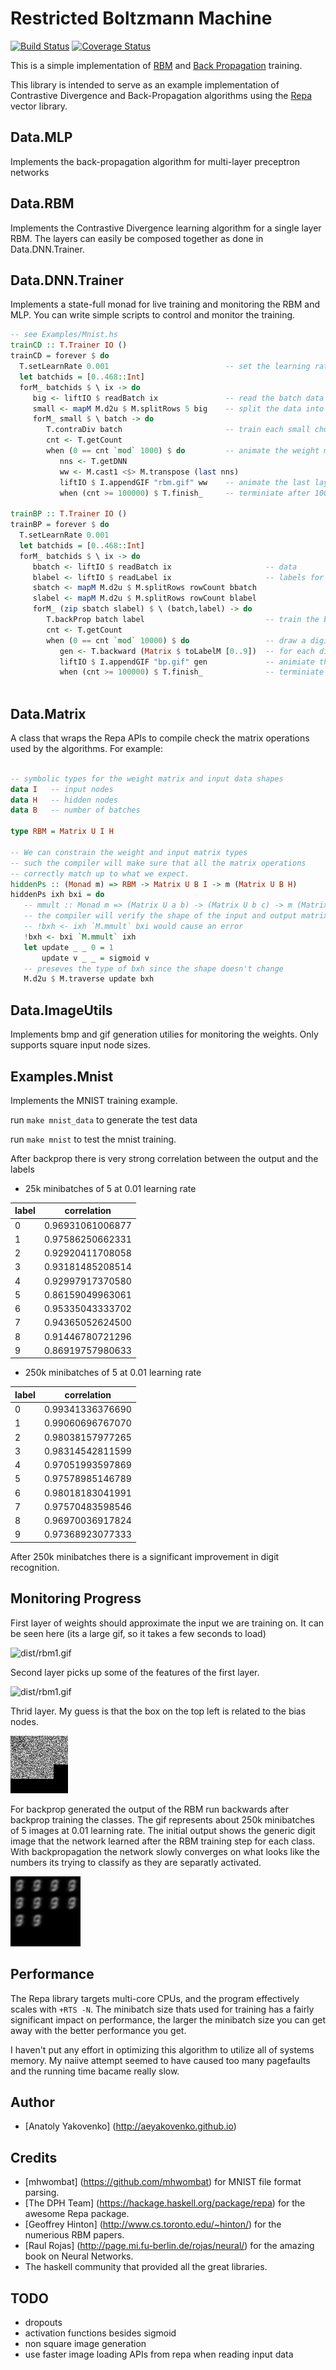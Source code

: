 Restricted Boltzmann Machine
============================

[![Build Status](https://travis-ci.org/aeyakovenko/rbm.svg?branch=master)](https://travis-ci.org/aeyakovenko/rbm)
[![Coverage Status](https://coveralls.io/repos/aeyakovenko/rbm/badge.svg?branch=master&service=github)](https://coveralls.io/github/aeyakovenko/rbm?branch=master)

This is a simple implementation of [RBM](docs/hinton_rbm_guide.pdf?raw=true) and [Back Propagation](docs/rojas-backprop.pdf?raw=true) training.

This library is intended to serve as an example implementation of Contrastive Divergence and Back-Propagation algorithms using the [Repa](https://hackage.haskell.org/package/repa) vector library.

Data.MLP
--------

Implements the back-propagation algorithm for multi-layer preceptron networks

Data.RBM
--------

Implements the Contrastive Divergence learning algorithm for a single layer RBM.  The layers can easily be composed together as done in Data.DNN.Trainer.

Data.DNN.Trainer
----------------

Implements a state-full monad for live training and monitoring the RBM and MLP.  You can write simple scripts to control and monitor the training.

```Haskell
-- see Examples/Mnist.hs
trainCD :: T.Trainer IO ()
trainCD = forever $ do
  T.setLearnRate 0.001                          -- set the learning rate
  let batchids = [0..468::Int] 
  forM_ batchids $ \ ix -> do
     big <- liftIO $ readBatch ix               -- read the batch data
     small <- mapM M.d2u $ M.splitRows 5 big    -- split the data into small chunks
     forM_ small $ \ batch -> do
        T.contraDiv batch                       -- train each small chunk
        cnt <- T.getCount
        when (0 == cnt `mod` 1000) $ do         -- animate the weight matrix updates
           nns <- T.getDNN                   
           ww <- M.cast1 <$> M.transpose (last nns)
           liftIO $ I.appendGIF "rbm.gif" ww    -- animate the last layer of the dnn
           when (cnt >= 100000) $ T.finish_     -- terminiate after 100k

trainBP :: T.Trainer IO ()
trainBP = forever $ do
  T.setLearnRate 0.001
  let batchids = [0..468::Int]
  forM_ batchids $ \ ix -> do
     bbatch <- liftIO $ readBatch ix                     -- data
     blabel <- liftIO $ readLabel ix                     -- labels for the data
     sbatch <- mapM M.d2u $ M.splitRows rowCount bbatch
     slabel <- mapM M.d2u $ M.splitRows rowCount blabel
     forM_ (zip sbatch slabel) $ \ (batch,label) -> do
        T.backProp batch label                           -- train the backprop
        cnt <- T.getCount
        when (0 == cnt `mod` 10000) $ do                 -- draw a digit with the network
           gen <- T.backward (Matrix $ toLabelM [0..9])  -- for each digit run the network backward
           liftIO $ I.appendGIF "bp.gif" gen             -- animiate the result
           when (cnt >= 100000) $ T.finish_              -- terminiate after 100k
 
```

Data.Matrix
-----------

A class that wraps the Repa APIs to compile check the matrix operations used by the algorithms.  For example:

```Haskell

-- symbolic types for the weight matrix and input data shapes
data I   -- input nodes
data H   -- hidden nodes
data B   -- number of batches

type RBM = Matrix U I H

-- We can constrain the weight and input matrix types
-- such the compiler will make sure that all the matrix operations
-- correctly match up to what we expect.
hiddenPs :: (Monad m) => RBM -> Matrix U B I -> m (Matrix U B H)
hiddenPs ixh bxi = do
   -- mmult :: Monad m => (Matrix U a b) -> (Matrix U b c) -> m (Matrix U a c)
   -- the compiler will verify the shape of the input and output matrixes.
   -- !bxh <- ixh `M.mmult` bxi would cause an error
   !bxh <- bxi `M.mmult` ixh 
   let update _ _ 0 = 1
       update v _ _ = sigmoid v
   -- preseves the type of bxh since the shape doesn't change
   M.d2u $ M.traverse update bxh
```

Data.ImageUtils
---------------

Implements bmp and gif generation utilies for monitoring the weights.  Only supports square input node sizes.

Examples.Mnist
--------------

Implements the MNIST training example.

run `make mnist_data` to generate the test data

run `make mnist` to test the mnist training.

After backprop there is very strong correlation between the output and the labels

* 25k minibatches of 5 at 0.01 learning rate

label|      correlation
-----|-----------------
   0 | 0.96931061006877  
   1 | 0.97586250662331  
   2 | 0.92920411708058  
   3 | 0.93181485208514  
   4 | 0.92997917370580  
   5 | 0.86159049963061  
   6 | 0.95335043333702  
   7 | 0.94365052624500  
   8 | 0.91446780721296  
   9 | 0.86919757980633  

* 250k minibatches of 5 at 0.01 learning rate

label|      correlation
-----|-----------------
   0 | 0.99341336376690
   1 | 0.99060696767070
   2 | 0.98038157977265
   3 | 0.98314542811599
   4 | 0.97051993597869
   5 | 0.97578985146789
   6 | 0.98018183041991
   7 | 0.97570483598546
   8 | 0.96970036917824
   9 | 0.97368923077333

After 250k minibatches there is a significant improvement in digit recognition.

Monitoring Progress
-------------------

First layer of weights should approximate the input we are training on.  It can be seen here (its a large gif, so it takes a few seconds to load)

![dist/rbm1.gif](results/rbm1.gif?raw=true)

Second layer picks up some of the features of the first layer.

![dist/rbm1.gif](results/rbm2.gif?raw=true)

Thrid layer. My guess is that the box on the top left is related to the bias nodes.

![dist/rbm1.gif](results/rbm3.gif?raw=true)

For backprop generated the output of the RBM run backwards after backprop training the classes.  The gif represents about 250k minibatches of 5 images at 0.01 learning rate.  The initial output shows the generic digit image that the network learned after the RBM training step for each class.  With backpropagation the network slowly converges on what looks like the numbers its trying to classify as they are separatly activated.

![dist/bp1.gif](results/bp13.gif?raw=true)

Performance
-----------

The Repa library targets multi-core CPUs, and the program effectively scales with `+RTS -N`.  The minibatch size thats used for training has a fairly significant impact on performance, the larger the minibatch size you can get away with the better performance you get.

I haven't put any effort in optimizing this algorithm to utilize all of systems memory.  My naiive attempt seemed to have caused too many pagefaults and the running time bacame really slow.

Author
------
* [Anatoly Yakovenko] (http://aeyakovenko.github.io)

Credits
-------
* [mhwombat] (https://github.com/mhwombat) for MNIST file format parsing.
* [The DPH Team] (https://hackage.haskell.org/package/repa) for the awesome Repa package.
* [Geoffrey Hinton] (http://www.cs.toronto.edu/~hinton/) for the numerious RBM papers.
* [Raul Rojas] (http://page.mi.fu-berlin.de/rojas/neural/) for the amazing book on Neural Networks.
* The haskell community that provided all the great libraries.

TODO
----
* dropouts
* activation functions besides sigmoid
* non square image generation
* use faster image loading APIs from repa when reading input data
